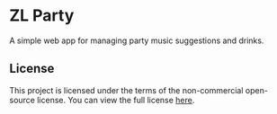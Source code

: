 # ZL Party
A simple web app for managing party music suggestions and drinks.

## License

This project is licensed under the terms of the non-commercial open-source license. You can view the full license [here](https://github.com/zachlagden/zachlagden/blob/main/LICENCE).
